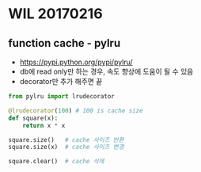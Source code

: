 # WIL 20170216

## function cache - pylru
* https://pypi.python.org/pypi/pylru/
* db에 read only만 하는 경우, 속도 향상에 도움이 될 수 있음
* decorator만 추가 해주면 끝

```python
from pylru import lrudecorator

@lrudecorator(100) # 100 is cache size
def square(x):
	return x * x

square.size() 	# cache 사이즈 반환
square.size(x)	# cache 사이즈 변경

square.clear()	# cache 삭제
```

